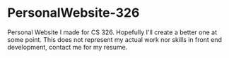 # PersonalWebsite-326
Personal Website I made for CS 326. Hopefully I'll create a better one at some point. This does not represent my actual work nor skills in front end development, contact me for my resume.
